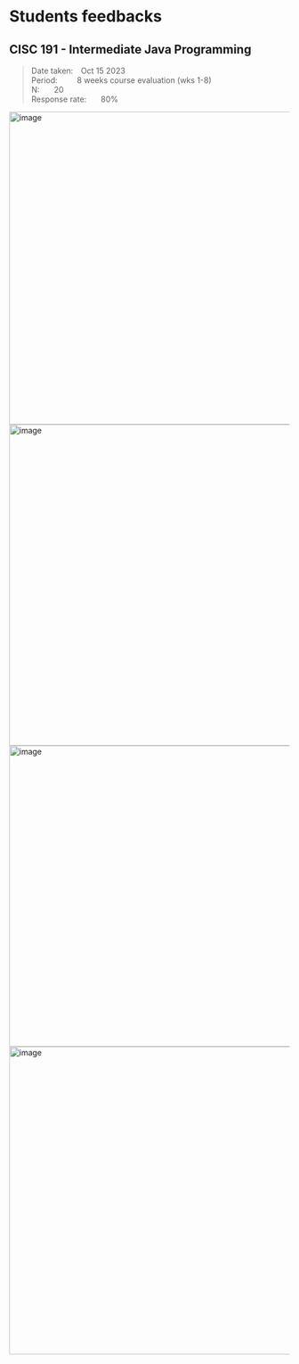 # Students feedbacks
## CISC 191 - Intermediate Java Programming

> Date taken:&ensp;&ensp;Oct 15 2023  
> Period:&ensp;&ensp;&ensp;&ensp;&ensp;8 weeks course evaluation (wks 1-8)  
> N: &ensp; &ensp; 20  
> Response rate: &ensp; &ensp; 80%  

<img width="561" alt="image" src="https://github.com/d-khan/prf/assets/11669149/8422c8e2-3b26-4317-b56d-e531b7bf35ac">
<img width="576" alt="image" src="https://github.com/d-khan/prf/assets/11669149/7cc93ac3-c4cf-442a-b502-c8c7fd5866e9">
<img width="540" alt="image" src="https://github.com/d-khan/prf/assets/11669149/75678efc-ab41-4977-b9f3-8221cc55668b">
<img width="552" alt="image" src="https://github.com/d-khan/prf/assets/11669149/1151e94c-1e44-4f18-a162-9c5343b2f28e">






